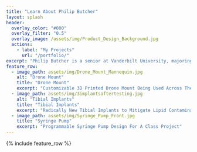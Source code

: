 ```yaml
---
title: "Learn About Philip Butcher"
layout: splash
header:
  overlay_color: "#000"
  overlay_filter: "0.5"
  overlay_image: /assets/img/Product_Design_Background.jpg
  actions:
    - label: "My Projects"
      url: "/portfolio/"
excerpt: "Philip Butcher is a senior at Vanderbilt University, majoring in Mechanical Engineering. With a strong passion for product design and sustainability, he has gained extensive experience working on both individual and collaborative projects, showcasing his creativity, technical expertise, and commitment to impactful innovation."
feature_row:
  - image_path: assets/img/Drone_Mount_Mannequin.jpg
    alt: "Drone Mount"
    title: "Drone Mount"
    excerpt: "Customizable 3D Printed Drone Mount Being Used Across The Globe"
  - image_path: assets/img/3implantsaftertesting.jpg
    alt: "Tibial Implants"
    title: "Tibial Implants"
    excerpt: "Radically New Tibial Implants to Mitigate Lipid Contamination"
  - image_path: assets/img/Syringe_Pump_Front.jpg
    title: "Syringe Pump"
    excerpt: "Programmable Syringe Pump Design For A Class Project"
---
```


{% include feature_row %}
